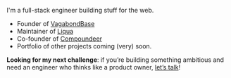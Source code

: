 I'm a full-stack engineer building stuff for the web.

- Founder of [VagabondBase](https://vagabondbase.com)
- Maintainer of [Liqua](https://github.com/simonecervini/liquachat)
- Co-founder of [Compoundeer](https://compoundeer.com)
- Portfolio of other projects coming (very) soon.

**Looking for my next challenge**: if you’re building something ambitious and need an engineer who thinks like a product owner, [let’s talk](mailto:simone@simonecervini.dev)!
